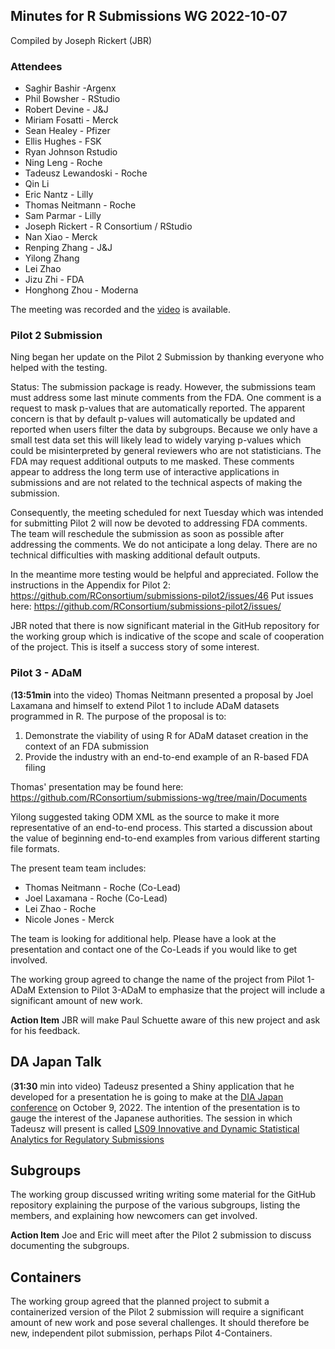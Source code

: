## Minutes for R Submissions WG 2022-10-07
Compiled by Joseph Rickert (JBR)

### Attendees 

* Saghir Bashir -Argenx
* Phil Bowsher - RStudio
* Robert Devine - J&J 
* Miriam Fosatti - Merck
* Sean Healey - Pfizer
* Ellis Hughes - FSK
* Ryan Johnson Rstudio
* Ning Leng - Roche
* Tadeusz Lewandoski - Roche
* Qin Li
* Eric Nantz - Lilly
* Thomas Neitmann - Roche
* Sam Parmar - Lilly
* Joseph Rickert - R Consortium / RStudio
* Nan Xiao - Merck
* Renping Zhang - J&J
* Yilong Zhang
* Lei Zhao
* Jizu Zhi - FDA
* Honghong Zhou - Moderna


The meeting was recorded and the [video](https://rstudio.zoom.us/rec/share/OfSxaPPUsLuFJtZeUjzsZ6kZoAtCn7GTAj-N1j4zU9gUXOI8NqU5SUXf7rbeG2eu.q4s5o6ZiCBJHId8h?startTime=1665158653000) is available.

### Pilot 2 Submission
Ning began her update on the Pilot 2 Submission by thanking everyone who helped with the testing.

Status:
The submission package is ready. However, the submissions team must address some last minute comments from the FDA. One comment is a request to mask p-values that are automatically reported. The apparent concern is that by default p-values will automatically be updated and reported when users filter the data by subgroups. Because we only have a small test data set this will likely lead to widely varying p-values which could be misinterpreted by general reviewers who are not statisticians. The FDA may request additional outputs to me masked. These comments appear to address the long term use of interactive applications in submissions and are not related to the technical aspects of making the submission.

Consequently, the meeting scheduled for next Tuesday which was intended for submitting Pilot 2 will now be devoted to addressing FDA comments. The team will reschedule the submission as soon as possible after addressing the comments. We do not anticipate a long delay. There are no technical difficulties with masking additional default outputs.

In the meantime more testing would be helpful and appreciated.
Follow the instructions in the Appendix for Pilot 2: https://github.com/RConsortium/submissions-pilot2/issues/46
Put issues here: https://github.com/RConsortium/submissions-pilot2/issues/

JBR noted that there is now significant material in the GitHub repository for the working group which is indicative of the scope and scale of cooperation of the project. This is itself a success story of some interest. 

### Pilot 3 - ADaM 

(**13:51min** into the video) Thomas Neitmann presented a proposal by Joel Laxamana and himself to extend Pilot 1 to include ADaM datasets programmed in R. The purpose of the proposal is to:

1. Demonstrate the viability of using R for ADaM dataset creation in the context of an FDA submission
2. Provide the industry with an end-to-end example of an R-based FDA filing

Thomas' presentation may be found here: https://github.com/RConsortium/submissions-wg/tree/main/Documents

Yilong suggested taking ODM XML as the source to make it more representative of an end-to-end process. This started a discussion about the value of beginning end-to-end examples from various different starting file formats.

The present team team includes:

* Thomas Neitmann - Roche (Co-Lead)
* Joel Laxamana - Roche (Co-Lead)
* Lei Zhao - Roche
* Nicole Jones - Merck 

The team is looking for additional help. Please have a look at the presentation and contact one of the Co-Leads if you would like to get involved.

The working group agreed to change the name of the project from Pilot 1-ADaM Extension to Pilot 3-ADaM to emphasize that the project will include a significant amount of new work.

**Action Item** JBR will make Paul Schuette aware of this new project and ask for his feedback.


## DA Japan Talk

(**31:30** min into video)  Tadeusz presented a Shiny application that he developed for a presentation he is going to make at the [DIA Japan conference](https://www.diaglobal.org/en/conference-listing/meetings/2022/10/19th-dia-japan-annual-meeting-2022) on October 9, 2022. The intention of the presentation is to gauge the interest of the Japanese authorities. The session in which Tadeusz will present is called [LS09 Innovative and Dynamic Statistical Analytics for Regulatory Submissions](https://www.diaglobal.org/en/conference-listing/meetings/2022/10/19th-dia-japan-annual-meeting-2022/agenda/09/ls09?ref=LS09)

## Subgroups
The working group discussed writing writing some material for the GitHub repository explaining the purpose of the various subgroups, listing the members, and explaining how newcomers can get involved.

**Action Item** Joe and Eric will meet after the Pilot 2 submission to discuss documenting the subgroups.

## Containers

The working group agreed that the planned project to submit a containerized version of the Pilot 2 submission will require a significant amount of new work and pose several challenges. It should therefore be new, independent pilot submission, perhaps Pilot 4-Containers.

